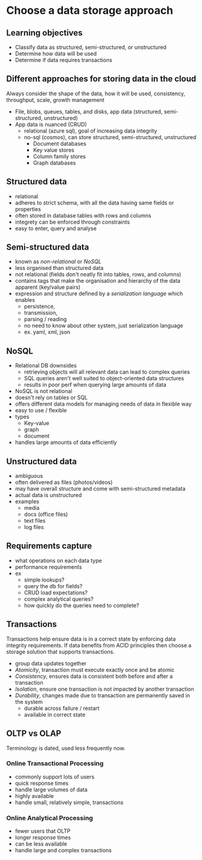 # Choose a data storage approach

## Learning objectives

- Classify data as structured, semi-structured, or unstructured
- Determine how data will be used
- Determine if data requires transactions


## Different approaches for storing data in the cloud

Always consider the shape of the data, how it will be used, consistency, throughput, scale, growth management

- File, blobs, queues, tables, and disks, app data (structured, semi-structured, unstructured)
- App data is nuanced (CRUD)
    - relational (azure sql), goal of increasing data integrity
    - no-sql (cosmos), can store structured, semi-structured, unstructured
        - Document databases
        - Key value stores
        - Column family stores
        - Graph databases


## Structured data

- relational
- adheres to strict schema, with all the data having same fields or properties
- often stored in database tables with rows and columns 
- integrety can be enforced through constraints
- easy to enter, query and analyse


## Semi-structured data

- known as <i>non-relational</i> or <i>NoSQL</i>
- less organised than structured data
- not relational (fields don't neatly fit into tables, rows, and columns)
- contains tags that make the organisation and hierarchy of the data apparent (key/value pairs)
- expression and structure defined by a <i>serialization language</i> which enables
    - persistence,
    - transmission,
    - parsing / reading
    - no need to know about other system, just serialization language
    - ex. yaml, xml, json


## NoSQL

- Relational DB downsides
    - retrieving objects will all relevant data can lead to complex queries
    - SQL queries aren't well suited to object-oriented data structures
    - results in poor perf when querying large amounts of data
- NoSQL is not relational
- doesn't rely on tables or SQL
- offers different data models for managing needs of data in flexible way
- easy to use / flexible
- types
    - Key-value
    - graph
    - document
- handles large amounts of data efficiently


## Unstructured data

- ambiguous
- often delivered as files (photos/videos)
- may have overall structure and come with semi-structured metadata
- actual data is unstructured
- examples
    - media
    - docs (office files)
    - text files
    - log files


## Requirements capture

- what operations on each data type
- performance requirements
- ex
    - simple lookups?
    - query the db for fields?
    - CRUD load expectations?
    - complex analytical queries?
    - how quickly do the queries need to complete?


## Transactions

Transactions help ensure data is in a correct state by enforcing data integrity requirements. If data benefits from ACID principles then choose a storage solution that supports transactions.

- group data updates together
- <i>Atomicity</i>, transaction must execute exactly once and be atomic
- <i>Consistency</i>, ensures data is consistent both before and after a transaction
- <i>Isolation</i>, ensure one transaction is not impacted by another transaction
- <i>Durability</i>, changes made due to transaction are permanently saved in the system
    - durable across failure / restart
    - available in correct state


## OLTP vs OLAP

Terminology is dated, used less frequently now.

### Online Transactional Processing

- commonly support lots of users
- quick response times
- handle large volumes of data
- highly available
- handle small, relatively simple, transactions


### Online Analytical Processing

- fewer users that OLTP
- longer response times
- can be less available
- handle large and complex transactions




